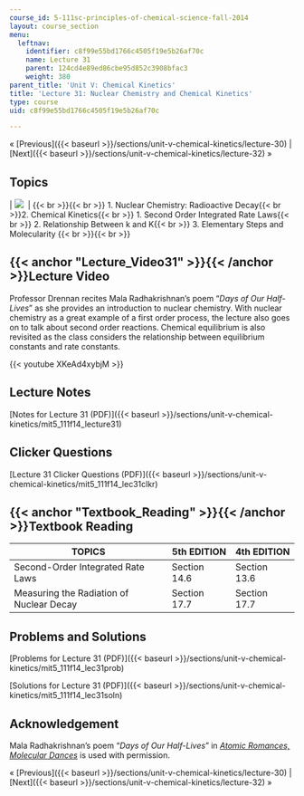 ```yaml
---
course_id: 5-111sc-principles-of-chemical-science-fall-2014
layout: course_section
menu:
  leftnav:
    identifier: c8f99e55bd1766c4505f19e5b26af70c
    name: Lecture 31
    parent: 124cd4e89ed86cbe95d852c3908bfac3
    weight: 380
parent_title: 'Unit V: Chemical Kinetics'
title: 'Lecture 31: Nuclear Chemistry and Chemical Kinetics'
type: course
uid: c8f99e55bd1766c4505f19e5b26af70c

---
```


« [Previous]({{< baseurl >}}/sections/unit-v-chemical-kinetics/lecture-30) | [Next]({{< baseurl >}}/sections/unit-v-chemical-kinetics/lecture-32) »

Topics
------

| ![](/coursemedia/5-111sc-principles-of-chemical-science-fall-2014/8eee3e7b097bf5c295ec735e309fdc60_Lecture_31.jpg)  |  {{< br >}}{{< br >}} 1.  Nuclear Chemistry: Radioactive Decay{{< br >}}2.  Chemical Kinetics{{< br >}}    1.  Second Order Integrated Rate Laws{{< br >}}    2.  Relationship Between k and K{{< br >}}    3.  Elementary Steps and Molecularity {{< br >}}{{< br >}}  

{{< anchor "Lecture_Video31" >}}{{< /anchor >}}Lecture Video
------------------------------------------------------------

Professor Drennan recites Mala Radhakrishnan’s poem “_Days of Our Half-Lives_” as she provides an introduction to nuclear chemistry. With nuclear chemistry as a great example of a first order process, the lecture also goes on to talk about second order reactions. Chemical equilibrium is also revisited as the class considers the relationship between equilibrium constants and rate constants.

{{< youtube XKeAd4xybjM >}}

Lecture Notes
-------------

[Notes for Lecture 31 (PDF)]({{< baseurl >}}/sections/unit-v-chemical-kinetics/mit5_111f14_lecture31)

Clicker Questions
-----------------

[Lecture 31 Clicker Questions (PDF)]({{< baseurl >}}/sections/unit-v-chemical-kinetics/mit5_111f14_lec31clkr)

{{< anchor "Textbook_Reading" >}}{{< /anchor >}}Textbook Reading
----------------------------------------------------------------

| TOPICS | 5th EDITION | 4th EDITION |
| --- | --- | --- |
| Second-Order Integrated Rate Laws | Section 14.6 | Section 13.6 |
| Measuring the Radiation of Nuclear Decay | Section 17.7 | Section 17.7 

Problems and Solutions
----------------------

[Problems for Lecture 31 (PDF)]({{< baseurl >}}/sections/unit-v-chemical-kinetics/mit5_111f14_lec31prob)

[Solutions for Lecture 31 (PDF)]({{< baseurl >}}/sections/unit-v-chemical-kinetics/mit5_111f14_lec31soln)

Acknowledgement
---------------

Mala Radhakrishnan’s poem “_Days of Our Half-Lives_” in _[Atomic Romances, Molecular Dances](http://www.lulu.com/shop/mala-radhakrishnan/atomic-romances-molecular-dances/paperback/product-15572338.html)_ is used with permission.

« [Previous]({{< baseurl >}}/sections/unit-v-chemical-kinetics/lecture-30) | [Next]({{< baseurl >}}/sections/unit-v-chemical-kinetics/lecture-32) »